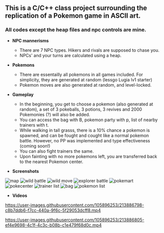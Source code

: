 ## This is a C/C++ class project surrounding the replication of a Pokemon game in ASCII art.

### All codes except the heap files and npc controls are mine. 

* **NPC mannerisms**
    - There are 7 NPC types. Hikers and rivals are supposed to chase you.
    - NPCs' and your turns are calculated using a heap.
    
* **Pokemons**
    - There are essentailly all pokemons in all games included. For simplicity, they are generated at random (lessgo Lugia lv1 starter)
    - Pokemon moves are also generated at random, and level-locked.
    
* **Gameplay**
    - In the beginning, you get to choose a pokemon (also generated at random), a set of 3 pokeballs, 3 potions, 3 revives and 2000 Pokemonies (?) will also be added.
    - You can access the bag with B, pokemon party with p, list of nearby trainers with t.
    - While walking in tall grasss, there is a 10% chance a pokemon is spawned, and can be fought and cought like a normal pokemon battle. However, no PP was implemented and type effectiveness (coming soon!)
    - You can also fight trainers the same. 
    - Upon fainting with no more pokemons left, you are transferred back to the nearest Pokemon center.
    
* **Screenshots**

![map](https://user-images.githubusercontent.com/105896253/213886833-9eb9c085-e7f0-4346-a24f-4f97e89370a5.png)
![wild battle](https://user-images.githubusercontent.com/105896253/213886861-1d68bd2b-6847-48c7-85e9-1bfb2dd0c317.png)
![wild move](https://user-images.githubusercontent.com/105896253/213886879-08da0bb2-2589-4652-8289-0e133fb232a7.png)
![explorer battle](https://user-images.githubusercontent.com/105896253/213886891-7bb33fbf-4d73-4e25-aa69-f1cee9c7dfa0.png)
![pokemart](https://user-images.githubusercontent.com/105896253/213886922-9cb2eee2-c158-4b5f-8077-dfb5661f2e0b.png)
![pokecenter](https://user-images.githubusercontent.com/105896253/213886953-62187828-7c8b-4504-b8c0-66882befc582.png)
![trainer list](https://user-images.githubusercontent.com/105896253/213886969-045784d2-82fb-4a39-b1ae-f5dc44ed0018.png)
![bag](https://user-images.githubusercontent.com/105896253/213886990-fd1642ad-8679-4658-8878-b048b3226998.png)
![pokemon list](https://user-images.githubusercontent.com/105896253/213887003-eb4b828a-93d4-4969-b4be-556a35054eda.png)

* **Videos**



https://user-images.githubusercontent.com/105896253/213886798-c8b7ddb6-f7cc-440a-9f6c-5f29053dcff8.mp4



https://user-images.githubusercontent.com/105896253/213886805-ef4e9698-4c1f-4c3c-b08b-c1e479f68d0c.mp4



